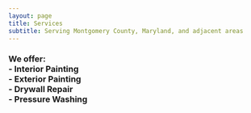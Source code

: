 ```yaml
---
layout: page
title: Services
subtitle: Serving Montgomery County, Maryland, and adjacent areas
---
```


<h3>We offer:<br>
- Interior Painting<br>
- Exterior Painting<br>
- Drywall Repair<br>
- Pressure Washing</h3>


